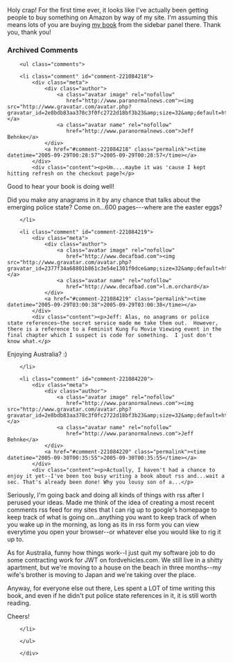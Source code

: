 Holy crap!  For the first time ever, it looks like I've actually been getting people to buy something on Amazon by way of my site.  I'm assuming this means lots of you are buying [my book](http://www.amazon.com/exec/obidos/ASIN/0764597582/0xdecafbad01-20?creative=327641&camp=14573&link_code=as1) from the sidebar panel there.  Thank you, thank you!

<div id="comments" class="comments archived-comments">
            <h3>Archived Comments</h3>
            
        <ul class="comments">
            
        <li class="comment" id="comment-221084218">
            <div class="meta">
                <div class="author">
                    <a class="avatar image" rel="nofollow" 
                       href="http://www.paranormalnews.com"><img src="http://www.gravatar.com/avatar.php?gravatar_id=2e8bdb83aa378c3f0fc2722d18bf3b23&amp;size=32&amp;default=http://mediacdn.disqus.com/1320279820/images/noavatar32.png"/></a>
                    <a class="avatar name" rel="nofollow" 
                       href="http://www.paranormalnews.com">Jeff Behnke</a>
                </div>
                <a href="#comment-221084218" class="permalink"><time datetime="2005-09-29T00:28:57">2005-09-29T00:28:57</time></a>
            </div>
            <div class="content"><p>Um....maybe it was 'cause I kept hitting refresh on the checkout page?</p>

<p>Good to hear your book is doing well! </p>

<p>Did you make any anagrams in it by any chance that talks about the emerging police state? Come on...600 pages---where are the easter eggs?</p></div>
            
        </li>
    
        <li class="comment" id="comment-221084219">
            <div class="meta">
                <div class="author">
                    <a class="avatar image" rel="nofollow" 
                       href="http://www.decafbad.com"><img src="http://www.gravatar.com/avatar.php?gravatar_id=2377f34a68801b861c3e54e1301f0dce&amp;size=32&amp;default=http://mediacdn.disqus.com/1320279820/images/noavatar32.png"/></a>
                    <a class="avatar name" rel="nofollow" 
                       href="http://www.decafbad.com">l.m.orchard</a>
                </div>
                <a href="#comment-221084219" class="permalink"><time datetime="2005-09-29T03:00:38">2005-09-29T03:00:38</time></a>
            </div>
            <div class="content"><p>Jeff: Alas, no anagrams or police state references—the secret service made me take them out.  However, there is a reference to a Feminist Kung Fu Movie Viewing event in the final chapter which I suspect is code for something.  I just don't know what.</p>

<p>Enjoying Australia?  :)</p></div>
            
        </li>
    
        <li class="comment" id="comment-221084220">
            <div class="meta">
                <div class="author">
                    <a class="avatar image" rel="nofollow" 
                       href="http://www.paranormalnews.com"><img src="http://www.gravatar.com/avatar.php?gravatar_id=2e8bdb83aa378c3f0fc2722d18bf3b23&amp;size=32&amp;default=http://mediacdn.disqus.com/1320279820/images/noavatar32.png"/></a>
                    <a class="avatar name" rel="nofollow" 
                       href="http://www.paranormalnews.com">Jeff Behnke</a>
                </div>
                <a href="#comment-221084220" class="permalink"><time datetime="2005-09-30T00:35:55">2005-09-30T00:35:55</time></a>
            </div>
            <div class="content"><p>Actually, I haven't had a chance to enjoy it yet--I've been too busy writing a book about rss and...wait a sec. That's already been done! Why you lousy son of a...</p>

<p>Seriously, I'm going back and doing all kinds of things with rss after I perused your ideas. Made me think of the idea of creating a most recent comments rss feed for my sites that I can rig up to google's homepage to keep track of what is going on...anything you want to keep track of when you wake up in the morning, as long as its in rss form you can view everytime you open your browser--or whatever else you would like to rig it up to. </p>

<p>As for Australia, funny how things work--I just quit my software job to do some contracting work for JWT on fordvehicles.com. We still live in a shitty apartment, but we're moving to a house on the beach in three months--my wife's brother is moving to Japan and we're taking over the place. </p>

<p>Anyway, for everyone else out there, Les spent a LOT of time writing this book, and even if he didn't put police state references in it, it is still worth reading.</p>

<p>Cheers!</p></div>
            
        </li>
    
        </ul>
    
        </div>
    